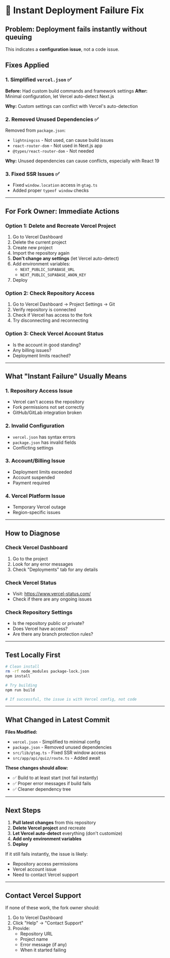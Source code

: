 # 🚨 Instant Deployment Failure Fix

## Problem: Deployment fails instantly without queuing

This indicates a **configuration issue**, not a code issue.

## Fixes Applied

### 1. **Simplified `vercel.json`** ✅
**Before:** Had custom build commands and framework settings
**After:** Minimal configuration, let Vercel auto-detect Next.js

**Why:** Custom settings can conflict with Vercel's auto-detection

### 2. **Removed Unused Dependencies** ✅
Removed from `package.json`:
- `lightningcss` - Not used, can cause build issues
- `react-router-dom` - Not used in Next.js app
- `@types/react-router-dom` - Not needed

**Why:** Unused dependencies can cause conflicts, especially with React 19

### 3. **Fixed SSR Issues** ✅
- Fixed `window.location` access in `gtag.ts`
- Added proper `typeof window` checks

---

## For Fork Owner: Immediate Actions

### Option 1: Delete and Recreate Vercel Project
1. Go to Vercel Dashboard
2. Delete the current project
3. Create new project
4. Import the repository again
5. **Don't change any settings** (let Vercel auto-detect)
6. Add environment variables:
   - `NEXT_PUBLIC_SUPABASE_URL`
   - `NEXT_PUBLIC_SUPABASE_ANON_KEY`
7. Deploy

### Option 2: Check Repository Access
1. Go to Vercel Dashboard → Project Settings → Git
2. Verify repository is connected
3. Check if Vercel has access to the fork
4. Try disconnecting and reconnecting

### Option 3: Check Vercel Account Status
- Is the account in good standing?
- Any billing issues?
- Deployment limits reached?

---

## What "Instant Failure" Usually Means

### 1. **Repository Access Issue**
- Vercel can't access the repository
- Fork permissions not set correctly
- GitHub/GitLab integration broken

### 2. **Invalid Configuration**
- `vercel.json` has syntax errors
- `package.json` has invalid fields
- Conflicting settings

### 3. **Account/Billing Issue**
- Deployment limits exceeded
- Account suspended
- Payment required

### 4. **Vercel Platform Issue**
- Temporary Vercel outage
- Region-specific issues

---

## How to Diagnose

### Check Vercel Dashboard
1. Go to the project
2. Look for any error messages
3. Check "Deployments" tab for any details

### Check Vercel Status
- Visit: https://www.vercel-status.com/
- Check if there are any ongoing issues

### Check Repository Settings
- Is the repository public or private?
- Does Vercel have access?
- Are there any branch protection rules?

---

## Test Locally First

```bash
# Clean install
rm -rf node_modules package-lock.json
npm install

# Try building
npm run build

# If successful, the issue is with Vercel config, not code
```

---

## What Changed in Latest Commit

**Files Modified:**
- `vercel.json` - Simplified to minimal config
- `package.json` - Removed unused dependencies
- `src/lib/gtag.ts` - Fixed SSR window access
- `src/app/api/quiz/route.ts` - Added await

**These changes should allow:**
- ✅ Build to at least start (not fail instantly)
- ✅ Proper error messages if build fails
- ✅ Cleaner dependency tree

---

## Next Steps

1. **Pull latest changes** from this repository
2. **Delete Vercel project** and recreate
3. **Let Vercel auto-detect** everything (don't customize)
4. **Add only environment variables**
5. **Deploy**

If it still fails instantly, the issue is likely:
- Repository access permissions
- Vercel account issue
- Need to contact Vercel support

---

## Contact Vercel Support

If none of these work, the fork owner should:
1. Go to Vercel Dashboard
2. Click "Help" → "Contact Support"
3. Provide:
   - Repository URL
   - Project name
   - Error message (if any)
   - When it started failing
